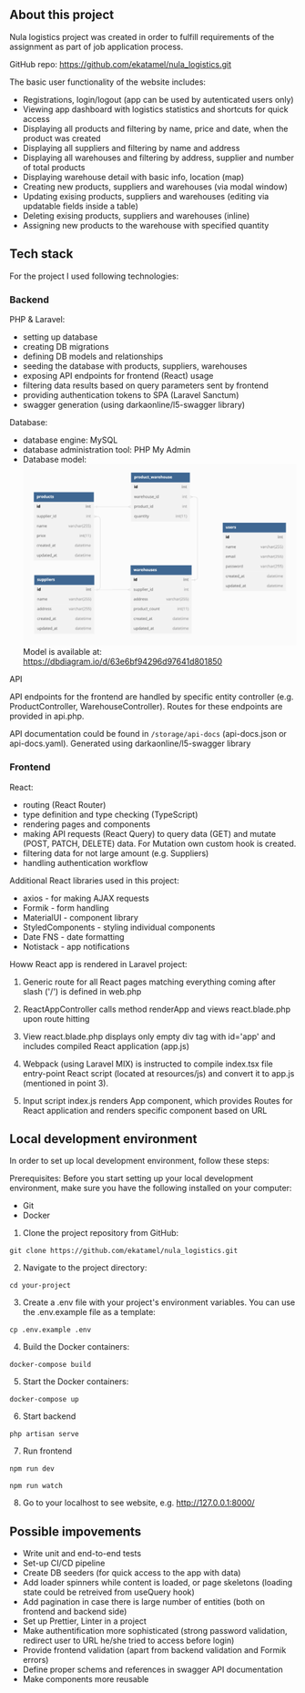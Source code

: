 ## About this project

Nula logistics project was created in order to fulfill requirements of the assignment as part of job application process.

GitHub repo: https://github.com/ekatamel/nula_logistics.git

The basic user functionality of the website includes:

-   Registrations, login/logout (app can be used by autenticated users only)
-   Viewing app dashboard with logistics statistics and shortcuts for quick access
-   Displaying all products and filtering by name, price and date, when the product was created
-   Displaying all suppliers and filtering by name and address
-   Displaying all warehouses and filtering by address, supplier and number of total products
-   Displaying warehouse detail with basic info, location (map)
-   Creating new products, suppliers and warehouses (via modal window)
-   Updating exising products, suppliers and warehouses (editing via updatable fields inside a table)
-   Deleting exising products, suppliers and warehouses (inline)
-   Assigning new products to the warehouse with specified quantity

## Tech stack

For the project I used following technologies:

### Backend

PHP & Laravel:

-   setting up database
-   creating DB migrations
-   defining DB models and relationships
-   seeding the database with products, suppliers, warehouses
-   exposing API endpoints for frontend (React) usage
-   filtering data results based on query parameters sent by frontend
-   providing authentication tokens to SPA (Laravel Sanctum)
-   swagger generation (using darkaonline/l5-swagger library)

Database:

-   database engine: MySQL
-   database administration tool: PHP My Admin
-   Database model:
    ![Database model](/public/images/db-model.png)
    Model is available at:
    https://dbdiagram.io/d/63e6bf94296d97641d801850

API

API endpoints for the frontend are handled by specific entity controller (e.g. ProductController, WarehouseController). Routes for these endpoints are provided in api.php.

API documentation could be found in `/storage/api-docs` (api-docs.json or api-docs.yaml). Generated using darkaonline/l5-swagger library

### Frontend

React:

-   routing (React Router)
-   type definition and type checking (TypeScript)
-   rendering pages and components
-   making API requests (React Query) to query data (GET) and mutate (POST, PATCH, DELETE) data. For Mutation own custom hook is created.
-   filtering data for not large amount (e.g. Suppliers)
-   handling authentication workflow

Additional React libraries used in this project:

-   axios - for making AJAX requests
-   Formik - form handling
-   MaterialUI - component library
-   StyledComponents - styling individual components
-   Date FNS - date formatting
-   Notistack - app notifications

Howw React app is rendered in Laravel project:

1. Generic route for all React pages matching everything coming after slash ('/') is defined in web.php

2. ReactAppController calls method renderApp and views react.blade.php upon route hitting

3. View react.blade.php displays only empty div tag with id='app' and includes compiled React application (app.js)

4. Webpack (using Laravel MIX) is instructed to compile index.tsx file entry-point React script (located at resources/js) and convert it to app.js (mentioned in point 3).

5. Input script index.js renders App component, which provides Routes for React application and renders specific component based on URL

## Local development environment

In order to set up local development environment, follow these steps:

Prerequisites: Before you start setting up your local development environment, make sure you have the following installed on your computer:

-   Git
-   Docker

1. Clone the project repository from GitHub:

```shell script
git clone https://github.com/ekatamel/nula_logistics.git
```

2. Navigate to the project directory:

```shell script
cd your-project
```

3. Create a .env file with your project's environment variables. You can use the .env.example file as a template:

```shell script
cp .env.example .env
```

4. Build the Docker containers:

```shell script
docker-compose build
```

5. Start the Docker containers:

```shell script
docker-compose up
```

6. Start backend

```shell script
php artisan serve
```

7. Run frontend

```shell script
npm run dev
```

```shell script
npm run watch
```

8. Go to your localhost to see website, e.g. http://127.0.0.1:8000/

## Possible impovements

-   Write unit and end-to-end tests
-   Set-up CI/CD pipeline
-   Create DB seeders (for quick access to the app with data)
-   Add loader spinners while content is loaded, or page skeletons (loading state could be retreived from useQuery hook)
-   Add pagination in case there is large number of entities (both on frontend and backend side)
-   Set up Prettier, Linter in a project
-   Make authentification more sophisticated (strong password validation, redirect user to URL he/she tried to access before login)
-   Provide frontend validation (apart from backend validation and Formik errors)
-   Define proper schems and references in swagger API documentation
-   Make components more reusable

